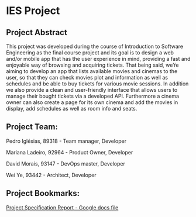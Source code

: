 # IES Project
## Project Abstract
This project was developed during the course of Introduction to Software Engineering as the final course project and its goal is to design a web and/or mobile app that has the user experience in mind, providing a fast and enjoyable way of browsing and acquiring tickets. That being said, we’ŕe aiming to develop an app that lists available movies and cinemas to the user, so that they can check movies plot and information as well as schedules and be able to buy tickets for various movie sessions. In addition we also provide a clean and user-friendly interface that allows users to manage their bought tickets via a developed API. Furthermore a cinema owner can also create a page for its own cinema and add the movies in display, add schedules as well as room info and seats.

## Project Team:
Pedro Iglésias, 89318   - Team manager, Developer

Mariana Ladeiro, 92964	- Product Owner, Developer

David Morais, 93147 	- DevOps master, Developer

Wei Ye, 93442           - Architect, Developer

## Project Bookmarks:
[Project Specification Report - Google docs file](https://docs.google.com/document/d/1-eXpSU66wt9BKcS9jbcRt8iNC1AHUwfoUA8bOB0MXx0/edit?usp=sharing)
